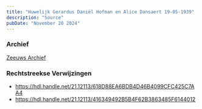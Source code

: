 ```yaml
---
title: "Huwelijk Gerardus Daniël Hofman en Alice Dansaert 19-05-1939"
description: "Source"
pubDate: "November 20 2024"
---
```


### Archief
[Zeeuws Archief](https://www.zeeuwsarchief.nl/)

### Rechtstreekse Verwijzingen
- https://hdl.handle.net/21.12113/618D88EA6BDB4D46B4099CFC425C7AA4
- https://hdl.handle.net/21.12113/416349492B5B4F62B3863485F6144012